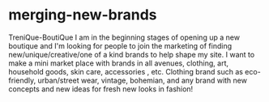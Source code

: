 # merging-new-brands
TreniQue-BoutiQue
I am in the beginning stages of opening up a new boutique and I'm looking for people to join the marketing of finding new/unique/creative/one of a kind brands to help shape my site. I want to make a mini market place with brands in all avenues, clothing, art, household goods, skin care, accessories , etc. 
Clothing brand such as eco-friendly, urban/street wear, vintage, bohemian, and any brand with new concepts and new ideas for fresh new looks in fashion!
